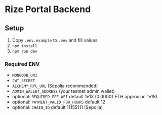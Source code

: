 # Rize Portal Backend

## Setup
1. Copy `.env.example` to `.env` and fill values.
2. `npm install`
3. `npm run dev`

### Required ENV
- `MONGODB_URI`
- `JWT_SECRET`
- `ALCHEMY_RPC_URL` (Sepolia recommended)
- `ADMIN_WALLET_ADDRESS` (your testnet admin wallet)
- optional: `REQUIRED_FEE_WEI` default 1e13 (0.00001 ETH approx on 1e18)
- optional: `PAYMENT_VALID_FOR_HOURS` default 12
- optional: `CHAIN_ID` default 11155111 (Sepolia)
